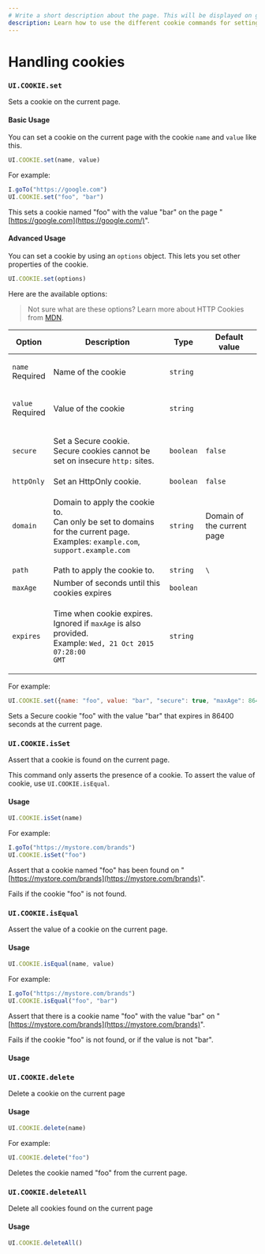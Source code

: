 ```yaml
---
# Write a short description about the page. This will be displayed on google search results.
description: Learn how to use the different cookie commands for setting and asserting cookies in your UIlicious test.
---
```


# Handling cookies

### `UI.COOKIE.set` <a href="#uicookieset" id="uicookieset"></a>

Sets a cookie on the current page.

#### Basic Usage <a href="#basic-usage" id="basic-usage"></a>

You can set a cookie on the current page with the cookie `name` and `value` like this.

```javascript
UI.COOKIE.set(name, value)
```

For example:

```javascript
I.goTo("https://google.com")
UI.COOKIE.set("foo", "bar")
```

This sets a cookie named "foo" with the value "bar" on the page "[https://google.com](https://google.com/)".

#### Advanced Usage <a href="#advanced-usage" id="advanced-usage"></a>

You can set a cookie by using an `options` object. This lets you set other properties of the cookie.

```javascript
UI.COOKIE.set(options)
```

Here are the available options:

> Not sure what are these options? Learn more about HTTP Cookies from [MDN](https://developer.mozilla.org/en-US/docs/Web/HTTP/Cookies).

| Option                                | Description                                                                                                                                                       | Type      | Default value              |
| ------------------------------------- | ----------------------------------------------------------------------------------------------------------------------------------------------------------------- | --------- | -------------------------- |
| <p><code>name</code><br>Required</p>  | Name of the cookie                                                                                                                                                | `string`  |                            |
| <p><code>value</code><br>Required</p> | Value of the cookie                                                                                                                                               | `string`  |                            |
| `secure`                              | <p>Set a Secure cookie.<br>Secure cookies cannot be set on insecure <code>http:</code> sites.</p>                                                                 | `boolean` | `false`                    |
| `httpOnly`                            | Set an HttpOnly cookie.                                                                                                                                           | `boolean` | `false`                    |
| `domain`                              | <p>Domain to apply the cookie to.<br>Can only be set to domains for the current page.<br>Examples: <code>example.com</code>, <code>support.example.com</code></p> | `string`  | Domain of the current page |
| `path`                                | Path to apply the cookie to.                                                                                                                                      | `string`  | `\`                        |
| `maxAge`                              | Number of seconds until this cookies expires                                                                                                                      | `boolean` |                            |
| `expires`                             | <p>Time when cookie expires.<br>Ignored if <code>maxAge</code> is also provided.<br>Example: <code>Wed, 21 Oct 2015 07:28:00 GMT</code></p>                       | `string`  |                            |

For example:

```javascript
UI.COOKIE.set({name: "foo", value: "bar", "secure": true, "maxAge": 86400 })
```

Sets a Secure cookie "foo" with the value "bar" that expires in 86400 seconds at the current page.

### `UI.COOKIE.isSet` <a href="#uicookieisset" id="uicookieisset"></a>

Assert that a cookie is found on the current page.

This command only asserts the presence of a cookie. To assert the value of cookie, use `UI.COOKIE.isEqual`.

#### Usage <a href="#usage" id="usage"></a>

```javascript
UI.COOKIE.isSet(name)
```

For example:

```javascript
I.goTo("https://mystore.com/brands")
UI.COOKIE.isSet("foo")
```

Assert that a cookie named "foo" has been found on "[https://mystore.com/brands](https://mystore.com/brands)".

Fails if the cookie "foo" is not found.

### `UI.COOKIE.isEqual` <a href="#uicookieisequal" id="uicookieisequal"></a>

Assert the value of a cookie on the current page.

#### Usage <a href="#usage" id="usage"></a>

```javascript
UI.COOKIE.isEqual(name, value)
```

For example:

```javascript
I.goTo("https://mystore.com/brands")
UI.COOKIE.isEqual("foo", "bar")
```

Assert that there is a cookie name "foo" with the value "bar" on "[https://mystore.com/brands](https://mystore.com/brands)".

Fails if the cookie "foo" is not found, or if the value is not "bar".

#### Usage <a href="#usage" id="usage"></a>

### `UI.COOKIE.delete` <a href="#uicookiedelete" id="uicookiedelete"></a>

Delete a cookie on the current page

#### Usage <a href="#usage" id="usage"></a>

```javascript
UI.COOKIE.delete(name)
```

For example:

```javascript
UI.COOKIE.delete("foo")
```

Deletes the cookie named "foo" from the current page.

### `UI.COOKIE.deleteAll` <a href="#uicookiedeleteall" id="uicookiedeleteall"></a>

Delete all cookies found on the current page

#### Usage <a href="#usage" id="usage"></a>

```javascript
UI.COOKIE.deleteAll()
```
